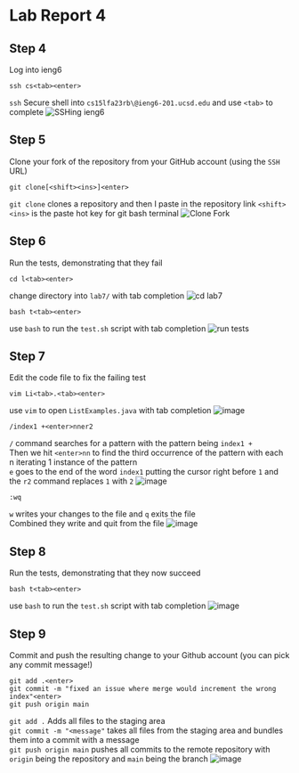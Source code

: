 # Lab Report 4

## Step 4
Log into ieng6
```
ssh cs<tab><enter>
```
`ssh` Secure shell into `cs15lfa23rb\@ieng6-201.ucsd.edu` and use `<tab>` to complete
![SSHing ieng6](https://github.com/branzanger/CSE15L-LabReports/assets/66757687/39653bea-571d-4c0c-be0a-01ebcc32c6c3)

## Step 5
Clone your fork of the repository from your GitHub account (using the `SSH` URL)
```
git clone[<shift><ins>]<enter>
```
`git clone` clones a repository and then I paste in the repository link
`<shift><ins>` is the paste hot key for git bash terminal
![Clone Fork](https://github.com/branzanger/CSE15L-LabReports/assets/66757687/53bc796c-1d17-46c2-a8b9-4a14cae002df)

## Step 6
Run the tests, demonstrating that they fail
```
cd l<tab><enter>
```
change directory into `lab7/` with tab completion
![cd lab7](https://github.com/branzanger/CSE15L-LabReports/assets/66757687/b992980f-08d8-4867-a3cd-4845f396f8d4)
```
bash t<tab><enter>
```
use `bash` to run the `test.sh` script with tab completion
![run tests](https://github.com/branzanger/CSE15L-LabReports/assets/66757687/ad976f32-24af-43bc-8c58-28b7dacd2c80)

## Step 7
Edit the code file to fix the failing test
```
vim Li<tab>.<tab><enter>
```
use `vim` to open `ListExamples.java` with tab completion
![image](https://github.com/branzanger/CSE15L-LabReports/assets/66757687/32c128df-cad7-45d6-a8b8-ba3954a7462d)
```
/index1 +<enter>nner2
```
`/` command searches for a pattern with the pattern being `index1 +` \
Then we hit `<enter>nn` to find the third occurrence of the pattern with each n iterating 1 instance of the pattern \
`e` goes to the end of the word `index1` putting the cursor right before `1` and the `r2` command replaces `1` with `2`
![image](https://github.com/branzanger/CSE15L-LabReports/assets/66757687/ba7621cc-34c9-4e45-83c3-6b8655453405)
```
:wq
```
`w` writes your changes to the file and `q` exits the file \
Combined they write and quit from the file
![image](https://github.com/branzanger/CSE15L-LabReports/assets/66757687/e206540a-3c97-4bf7-bd87-d97ad4eaadd6)

## Step 8
Run the tests, demonstrating that they now succeed
```
bash t<tab><enter>
```
use `bash` to run the `test.sh` script with tab completion
![image](https://github.com/branzanger/CSE15L-LabReports/assets/66757687/05b4c103-91c2-402f-86e0-a0c62185bcae)

## Step 9
Commit and push the resulting change to your Github account (you can pick any commit message!)
```
git add .<enter>
git commit -m "fixed an issue where merge would increment the wrong index"<enter>
git push origin main
```
`git add .` Adds all files to the staging area \
`git commit -m "<message"` takes all files from the staging area and bundles them into a commit with a message \
`git push origin main` pushes all commits to the remote repository with `origin` being the repository and `main` being the branch
![image](https://github.com/branzanger/CSE15L-LabReports/assets/66757687/4743cd2e-d9bb-4357-965a-288dff1e4a0e)











